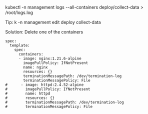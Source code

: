 kubectl -n management logs --all-containers deploy/collect-data > /root/logs.log

Tip:
k -n management edit deploy collect-data

Solution:
Delete one of the containers
```
spec:
  template:
    spec:
      containers:
      - image: nginx:1.21.6-alpine
        imagePullPolicy: IfNotPresent
        name: nginx
        resources: {}
        terminationMessagePath: /dev/termination-log
        terminationMessagePolicy: File
#      - image: httpd:2.4.52-alpine
#        imagePullPolicy: IfNotPresent
#        name: httpd
#        resources: {}
#        terminationMessagePath: /dev/termination-log
#        terminationMessagePolicy: File
```
